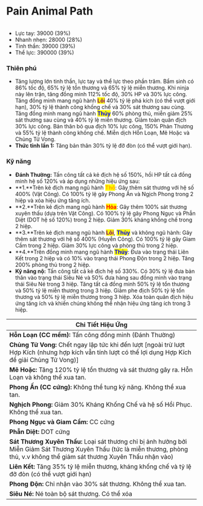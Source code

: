 # Pain Animal Path

<figure><img src="../../.gitbook/assets/ezgif-1-5a1a82de5e.gif" alt=""><figcaption></figcaption></figure>

* Lực tay: 39000 (39%)
* Nhanh nhẹn: 28000 (28%)
* Tinh thần: 39000 (39%)
* Thể lực: 390000 (39%)

### Thiên phú

* Tăng lượng lớn tinh thần, lực tay và thể lực theo phần trăm. Bẩm sinh có 86% tốc độ, 65% tỷ lệ tổn thương và 65% tỷ lệ miễn thương. Khi ninja này lên trận, tăng đồng minh 112% tốc độ, 30% HP và 30% lực công. Tăng đồng minh mang ngũ hành <mark style="color:purple;"></mark> <mark style="color:purple;"></mark><mark style="color:purple;">**Lôi**</mark> 40% tỷ lệ phá kích (có thể vượt giới hạn), 30% tỷ lệ thành công khống chế và 30% sát thương sau cùng. Tăng đồng minh mang ngũ hành <mark style="color:blue;">**Thủy**</mark> 60% phòng thủ, miễn giảm 25% sát thương sau cùng và 40% tỷ lệ miễn thương. Giảm toàn quân địch 30% lực công. Bản thân bỏ qua địch 10% lực công, 150% Phản Thương và 55% tỷ lệ thành công khống chế. Miễn dịch Hỗn Loạn, Mê Hoặc và Chủng Tử Vong.
* **Thức tỉnh lần 1:** Tăng bản thân 30% tỷ lệ đỡ đòn (có thể vượt giới hạn).

### Kỹ năng

* **Đánh Thường:** Tấn công tất cả kẻ địch hệ số 150%, hồi HP tất cả đồng minh hệ số 120% và áp dụng những hiệu ứng sau:
* **1.**Trên kẻ địch mang ngũ hành <mark style="color:orange;">**Thổ**</mark>: Gây thêm sát thương với hệ số 400% (Vật Công). Có 100% tỷ lệ gây Phong Ấn và Ngịch Phong trong 2 hiệp và xóa hiệu ứng tăng ích.
* **2.**Trên kẻ địch mang ngũ hành <mark style="color:red;">**Hỏa**</mark>: Gây thêm 100% sát thương xuyên thấu (dựa trên Vật Công). Có 100% tỷ lệ gây Phong Ngục và Phẫn Diệt (DOT hệ số 120%) trong 2 hiệp. Giảm 30% kháng khống chế trong 2 hiệp.
* **3.**Trên kẻ địch mang ngũ hành <mark style="color:purple;">**Lôi**</mark>, <mark style="color:blue;">**Thủy**</mark> và không ngũ hành: Gây thêm sát thương với hệ số 400% (Huyễn Công). Có 100% tỷ lệ gây Giam Cầm trong 2 hiệp. Giảm 30% lực công và phòng thủ trong 2 hiệp.
* **4.**Trên đồng minh mang ngũ hành <mark style="color:blue;">**Thủy**</mark>: Đưa vào trạng thái Liên Kết trong 2 hiệp và có 10% vào trạng thái Phong Độn trong 2 hiệp. Tăng 200% phòng thủ trong 2 hiệp.
* **Kỹ năng nộ:** Tấn công tất cả kẻ địch hệ số 330%. Có 30% tỷ lệ đưa bản thân vào trạng thái Siêu Né và 50% đưa hàng sau đồng minh vào trạng thái Siêu Né trong 3 hiệp. Tăng tất cả đồng minh 50% tỷ lệ tổn thương và 50% tỷ lệ miễn thương trong 3 hiệp. Giảm phe địch 50% tỷ lệ tổn thương và 50% tỷ lệ miễn thương trong 3 hiệp. Xóa toàn quân địch hiệu ứng tăng ích và khiến chúng không thể nhận hiệu ứng tăng ích trong 3 hiệp.

| Chi Tiết Hiệu Ứng                                                                                                                                                                  |
| ---------------------------------------------------------------------------------------------------------------------------------------------------------------------------------- |
| **Hỗn Loạn (CC mềm):** Tấn công đồng minh (Đánh Thường)                                                                                                                            |
| **Chủng Tử Vong:** Chết ngay lập tức khi đến lượt \[ngoài trừ lượt Hợp Kích (nhưng hợp kích vẫn tính lượt có thể lợi dụng Hợp Kích để giải Chủng Tử Vong)]                         |
| **Mê Hoặc:** Tăng 120% tỷ lệ tổn thương và sát thương gây ra. Hỗn Loạn và không thế xua tan.                                                                                       |
| **Phong Ấn (CC cứng):** Không thể tung kỹ năng. Không thể xua tan.                                                                                                                 |
| **Nghịch Phong:** Giảm 30% Kháng Khống Chế và hệ số Hồi Phục. Không thể xua tan.                                                                                                   |
| **Phong Ngục và Giam Cầm:** CC cứng                                                                                                                                                |
| **Phẫn Diệt:** DOT cứng                                                                                                                                                            |
| **Sát Thương Xuyên Thấu:** Loại sát thương chỉ bị ảnh hưởng bởi Miễn Giảm Sát Thương Xuyên Thấu (tức là miễn thương, phòng thủ, v.v không thể giảm sát thương Xuyên Thấu nhận vào) |
| **Liên Kết:** Tăng 35% tỷ lệ miễn thương, kháng khống chế và tỷ lệ đỡ đòn (có thể vượt giới hạn)                                                                                   |
| **Phong Độn:** Chỉ nhận vào 30% sát thương. Không thể xua tan.                                                                                                                     |
| **Siêu Né:** Né toàn bộ sát thương. Có thể xóa                                                                                                                                     |
